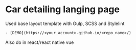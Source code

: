 # Car detailing langing page
  Used base layout template with Gulp, SCSS and Stylelint


    - [DEMO](https://<your_account>.github.io/<repo_name>/)

Also do in react/react native vue
